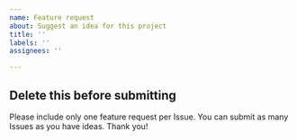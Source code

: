 ```yaml
---
name: Feature request
about: Suggest an idea for this project
title: ''
labels: ''
assignees: ''

---
```


## Delete this before submitting
Please include only one feature request per Issue. You can submit as many Issues as you have ideas. Thank you!
